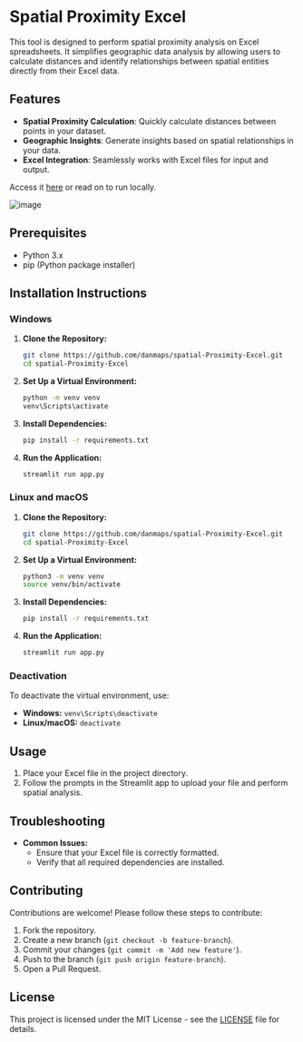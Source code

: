 # Spatial Proximity Excel

This tool is designed to perform spatial proximity analysis on Excel spreadsheets. It simplifies geographic data analysis by allowing users to calculate distances and identify relationships between spatial entities directly from their Excel data.

## Features

- **Spatial Proximity Calculation**: Quickly calculate distances between points in your dataset.
- **Geographic Insights**: Generate insights based on spatial relationships in your data.
- **Excel Integration**: Seamlessly works with Excel files for input and output.

Access it [here](https://spatial-proximity-excel.streamlit.app/) or read on to run locally.

![image](https://github.com/user-attachments/assets/4cceca3f-826b-49d7-bda8-4f0cacfb91b7)

## Prerequisites

- Python 3.x
- pip (Python package installer)

## Installation Instructions

### Windows

1. **Clone the Repository:**
   ```bash
   git clone https://github.com/danmaps/spatial-Proximity-Excel.git
   cd spatial-Proximity-Excel
   ```

2. **Set Up a Virtual Environment:**
   ```bash
   python -m venv venv
   venv\Scripts\activate
   ```

3. **Install Dependencies:**
   ```bash
   pip install -r requirements.txt
   ```

4. **Run the Application:**
   ```bash
   streamlit run app.py
   ```

### Linux and macOS

1. **Clone the Repository:**
   ```bash
   git clone https://github.com/danmaps/spatial-Proximity-Excel.git
   cd spatial-Proximity-Excel
   ```

2. **Set Up a Virtual Environment:**
   ```bash
   python3 -m venv venv
   source venv/bin/activate
   ```

3. **Install Dependencies:**
   ```bash
   pip install -r requirements.txt
   ```

4. **Run the Application:**
   ```bash
   streamlit run app.py
   ```

### Deactivation
To deactivate the virtual environment, use:
- **Windows:** `venv\Scripts\deactivate`
- **Linux/macOS:** `deactivate`

## Usage

1. Place your Excel file in the project directory.
2. Follow the prompts in the Streamlit app to upload your file and perform spatial analysis.

## Troubleshooting

- **Common Issues:** 
  - Ensure that your Excel file is correctly formatted.
  - Verify that all required dependencies are installed.

## Contributing

Contributions are welcome! Please follow these steps to contribute:

1. Fork the repository.
2. Create a new branch (`git checkout -b feature-branch`).
3. Commit your changes (`git commit -m 'Add new feature'`).
4. Push to the branch (`git push origin feature-branch`).
5. Open a Pull Request.

## License

This project is licensed under the MIT License - see the [LICENSE](LICENSE) file for details.
